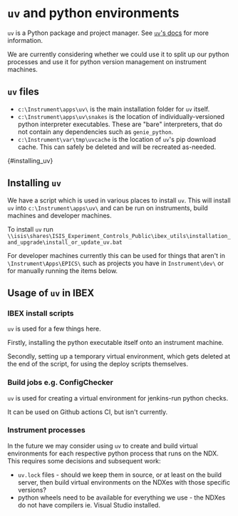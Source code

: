 # `uv` and python environments

`uv` is a Python package and project manager. See [`uv`'s docs](https://docs.astral.sh/uv/) for more information.

We are currently considering whether we could use it to split up our python processes and use it for python version management on instrument machines. 

## `uv` files

- `c:\Instrument\apps\uv\` is the main installation folder for `uv` itself. 
- `c:\Instrument\apps\uv\snakes` is the location of individually-versioned python interpreter executables. These are "bare" interpreters, that do not contain any dependencies such as `genie_python`.
- `c:\Instrument\var\tmp\uvcache` is the location of `uv`'s pip download cache. This can safely be deleted and will be recreated as-needed.

{#installing_uv}
## Installing `uv`
We have a script which is used in various places to install `uv`. This will install `uv` into `c:\Instrument\apps\uv\` and can be run on instruments, build machines and developer machines. 

To install `uv` run `\\isis\shares\ISIS_Experiment_Controls_Public\ibex_utils\installation_and_upgrade\install_or_update_uv.bat`

For developer machines currently this can be used for things that aren't in `\Instrument\Apps\EPICS\` such as projects you have in `Instrument\dev\` or for manually running the items below. 

## Usage of `uv` in IBEX

### IBEX install scripts

`uv` is used for a few things here. 

Firstly, installing the python executable itself onto an instrument machine.

Secondly, setting up a temporary virtual environment, which gets deleted at the end of the script, for using the deploy scripts themselves.

### Build jobs e.g. ConfigChecker

`uv` is used for creating a virtual environment for jenkins-run python checks. 

It can be used on Github actions CI, but isn't currently. 

### Instrument processes

In the future we may consider using `uv` to create and build virtual environments for each respective python process that runs on the NDX. This requires some decisions and subsequent work: 
- `uv.lock` files - should we keep them in source, or at least on the build server, then build virtual environments on the NDXes with those specific versions?
- python wheels need to be available for everything we use - the NDXes do not have compilers ie. Visual Studio installed.

